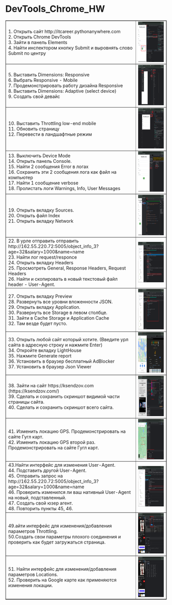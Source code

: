 <!DOCTYPE html>
<h1>DevTools_Chrome_HW</h1>

<html>
 <head>
  <meta charset="utf-8">
 </head>
 <body>
  <table border="1">
   <tr>
    <td>1. Открыть сайт http://itcareer.pythonanywhere.com
    <br>2. Открыть Chrome DevTools
    <br>3. Зайти в панель Elements
    <br>4. Найти инспектором кнопку Submit и выровнять слово Submit по центру
    <td><img src="https://github.com/StasTsb/DevTools/blob/2a400169ac2d2767a53f5a5c7e6f1a5de5cc3525/screen/2Dev.png" width="340" height="126"></td>
   </tr>
   <tr>
    <td>5. Выставить Dimensions: Responsive
    <br>6. Выбрать Responsive - Mobile
    <br>7. Продемонстрировать работу дизайна Responsive
	<br>8. Выставить Dimensions: Adaptive (select device)
    <br>9. Создать свой девайс
    <td><img src="https://github.com/StasTsb/DevTools/blob/70d20972935617ceeb47c537f11ade737c4e540e/screen/3Dev.png" width="340" height="126"></td>
  </tr>
    <tr>
    <td>10. Выставить Throttling low-end mobile
    <br>11. Обновить страницу
    <br>12. Перевести в ландшафтные режим 
    <td><img src="https://github.com/StasTsb/DevTools/blob/70d20972935617ceeb47c537f11ade737c4e540e/screen/4Dev.png" width="340" height="126"></td>
   </tr>
   <tr>
    <td>13. Выключить Device Mode
    <br>14. Открыть панель Console.
 	<br>15. Найти 2 сообщения Error в логах
    <br>16. Сохранить эти 2 сообщения лога как файл на компьютер
    <br>17. Найти 1 сообщение verbose
    <br>18. Пролистать логи Warnings, Info, User Messages
    <td><img src="https://github.com/StasTsb/DevTools/blob/70d20972935617ceeb47c537f11ade737c4e540e/screen/5Dev.png" width="340" height="126"></td>
  </tr>
    <tr>
    <td>19. Открыть вкладку Sources.
    <br>20. Открыть файл Index
    <br>21. Открыть вкладку Network
    <td><img src="https://github.com/StasTsb/DevTools/blob/70d20972935617ceeb47c537f11ade737c4e540e/screen/6Dev.png" width="340" height="126"></td>
   </tr>
   <tr>
    <td>22. В урле отправить отправить http://162.55.220.72:5005/object_info_3?age=32&salary=1000&name=name
    <br>23. Найти лог request/responce  
    <br>24. Открыть вкладку Headers
    <br>25. Просмотреть General, Response Headers, Request Headers
    <br>26. Найти и скопировать в новый текстовый файл header - User-Agent.
    <td><img src="https://github.com/StasTsb/DevTools/blob/70d20972935617ceeb47c537f11ade737c4e540e/screen/7Dev.png" width="340" height="126"></td>
  </tr>
   <tr>
    <td>27. Открыть вкладку Preview
    <br>28. Развернуть все уровни вложенности JSON.
    <br>29. Открыть вкладку Application.
    <br>30. Развернуть все Storage в левом столбце.
    <br>31. Зайти в Cache Storage и Application Cache
    <br>32. Там везде будет пусто.
    <td><img src="https://github.com/StasTsb/DevTools/blob/70d20972935617ceeb47c537f11ade737c4e540e/screen/8Dev.png" width="340" height="126"></td>
  </tr>
    <tr>
    <td>33. Открыть любой сайт который хотите. (Введите урл сайта в адресную строку и нажмите Enter)
    <br>34. Откройте вкладку LightHouse
    <br>35. Нажмите Generate report
    <br>36. Установить в браузер бесплатный AdBlocker
    <br>37. Установить в браузер Json Viewer
    <td><img src="https://github.com/StasTsb/DevTools/blob/70d20972935617ceeb47c537f11ade737c4e540e/screen/9Dev.png" width="340" height="126"></td>
  </tr>
    <tr>
    <td>38. Зайти на сайт https://ksendzov.com (https://ksendzov.com/)
    <br>39. Сделать и сохранить скриншот видимой части страницы сайта.
    <br>40. Сделать и сохранить скриншот всего сайта.
    <td><img src="https://github.com/StasTsb/DevTools/blob/70d20972935617ceeb47c537f11ade737c4e540e/screen/10Dev.png" width="340" height="126"></td>
  </tr>
    <tr>
    <td>41. Изменить локацию GPS. Продемонстрировать на сайте Гугл карт.
    <br>42. Изменить локацию GPS второй раз. Продемонстрировать на сайте Гугл карт.
    <td><img src="https://github.com/StasTsb/DevTools/blob/70d20972935617ceeb47c537f11ade737c4e540e/screen/12Dev.png" width="340" height="126"></td>
  </tr>
    <tr>
    <td>43.Найти интерфейс для изменения User-Agent.
    <br>44. Подставить другой User-Agent. 
    <br>45. Отправить запрос на http://162.55.220.72:5005/object_info_3?age=32&salary=1000&name=name
    <br>46. Проверить изменился ли ваш нативный User-Agent на новый, подставленный.
    <br>47. Создать свой юзер агент.
    <br>48. Повторить пункты 45, 46.
    <td><img src="https://github.com/StasTsb/DevTools/blob/70d20972935617ceeb47c537f11ade737c4e540e/screen/14Dev.png" width="340" height="126"></td>
  </tr>
    <tr>
    <td>49.айти интерфейс для изменения/добавления параметров Throttling.
    <br>50.Создать свои параметры плохого соединения и проверить как будет загружаться страница.
   <td><img src="https://github.com/StasTsb/DevTools/blob/70d20972935617ceeb47c537f11ade737c4e540e/screen/15Dev.png" width="340" height="126"></td>
  </tr>
    <tr>
    <td>51. Найти интерфейс для изменения/добавления параметров Locations.
    <br>52. Проверить на Google карте как применяются изменения локации.
    <td><img src="https://github.com/StasTsb/DevTools/blob/70d20972935617ceeb47c537f11ade737c4e540e/screen/17Dev.png" width="340" height="126"></td>
  </tr>
 </table>
 </body>
</html>


